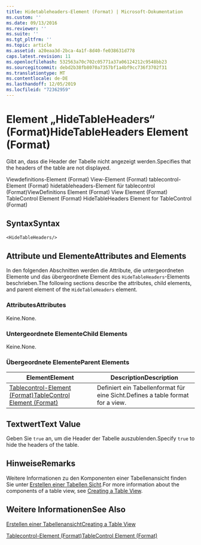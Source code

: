 ```yaml
---
title: Hidetableheaders-Element (Format) | Microsoft-Dokumentation
ms.custom: ''
ms.date: 09/13/2016
ms.reviewer: ''
ms.suite: ''
ms.tgt_pltfrm: ''
ms.topic: article
ms.assetid: a20eaa3d-2bca-4a1f-8d40-fe038631d778
caps.latest.revision: 11
ms.openlocfilehash: 532563a70c702c05771a37a06124212c9548bb23
ms.sourcegitcommit: debd2b38fb8070a7357bf1a4bf9cc736f3702f31
ms.translationtype: MT
ms.contentlocale: de-DE
ms.lasthandoff: 12/05/2019
ms.locfileid: "72362959"
---
```

# <a name="hidetableheaders-element-format"></a><span data-ttu-id="8887f-102">Element „HideTableHeaders“ (Format)</span><span class="sxs-lookup"><span data-stu-id="8887f-102">HideTableHeaders Element (Format)</span></span>

<span data-ttu-id="8887f-103">Gibt an, dass die Header der Tabelle nicht angezeigt werden.</span><span class="sxs-lookup"><span data-stu-id="8887f-103">Specifies that the headers of the table are not displayed.</span></span>

<span data-ttu-id="8887f-104">Viewdefinitions-Element (Format) View-Element (Format) tablecontrol-Element (Format) hidetableheaders-Element für tablecontrol (Format)</span><span class="sxs-lookup"><span data-stu-id="8887f-104">ViewDefinitions Element (Format) View Element (Format) TableControl Element (Format) HideTableHeaders Element for TableControl (Format)</span></span>

## <a name="syntax"></a><span data-ttu-id="8887f-105">Syntax</span><span class="sxs-lookup"><span data-stu-id="8887f-105">Syntax</span></span>

```vb
<HideTableHeaders/>
```

## <a name="attributes-and-elements"></a><span data-ttu-id="8887f-106">Attribute und Elemente</span><span class="sxs-lookup"><span data-stu-id="8887f-106">Attributes and Elements</span></span>

<span data-ttu-id="8887f-107">In den folgenden Abschnitten werden die Attribute, die untergeordneten Elemente und das übergeordnete Element des `HideTableHeaders`-Elements beschrieben.</span><span class="sxs-lookup"><span data-stu-id="8887f-107">The following sections describe the attributes, child elements, and parent element of the `HideTableHeaders` element.</span></span>

### <a name="attributes"></a><span data-ttu-id="8887f-108">Attributes</span><span class="sxs-lookup"><span data-stu-id="8887f-108">Attributes</span></span>

<span data-ttu-id="8887f-109">Keine.</span><span class="sxs-lookup"><span data-stu-id="8887f-109">None.</span></span>

### <a name="child-elements"></a><span data-ttu-id="8887f-110">Untergeordnete Elemente</span><span class="sxs-lookup"><span data-stu-id="8887f-110">Child Elements</span></span>

<span data-ttu-id="8887f-111">Keine.</span><span class="sxs-lookup"><span data-stu-id="8887f-111">None.</span></span>

### <a name="parent-elements"></a><span data-ttu-id="8887f-112">Übergeordnete Elemente</span><span class="sxs-lookup"><span data-stu-id="8887f-112">Parent Elements</span></span>

|<span data-ttu-id="8887f-113">Element</span><span class="sxs-lookup"><span data-stu-id="8887f-113">Element</span></span>|<span data-ttu-id="8887f-114">Description</span><span class="sxs-lookup"><span data-stu-id="8887f-114">Description</span></span>|
|-------------|-----------------|
|[<span data-ttu-id="8887f-115">Tablecontrol-Element (Format)</span><span class="sxs-lookup"><span data-stu-id="8887f-115">TableControl Element (Format)</span></span>](./tablecontrol-element-format.md)|<span data-ttu-id="8887f-116">Definiert ein Tabellenformat für eine Sicht.</span><span class="sxs-lookup"><span data-stu-id="8887f-116">Defines a table format for a view.</span></span>|

## <a name="text-value"></a><span data-ttu-id="8887f-117">Textwert</span><span class="sxs-lookup"><span data-stu-id="8887f-117">Text Value</span></span>

<span data-ttu-id="8887f-118">Geben Sie `true` an, um die Header der Tabelle auszublenden.</span><span class="sxs-lookup"><span data-stu-id="8887f-118">Specify `true` to hide the headers of the table.</span></span>

## <a name="remarks"></a><span data-ttu-id="8887f-119">Hinweise</span><span class="sxs-lookup"><span data-stu-id="8887f-119">Remarks</span></span>

<span data-ttu-id="8887f-120">Weitere Informationen zu den Komponenten einer Tabellenansicht finden Sie unter [Erstellen einer Tabellen Sicht](./creating-a-table-view.md).</span><span class="sxs-lookup"><span data-stu-id="8887f-120">For more information about the components of a table view, see [Creating a Table View](./creating-a-table-view.md).</span></span>

## <a name="see-also"></a><span data-ttu-id="8887f-121">Weitere Informationen</span><span class="sxs-lookup"><span data-stu-id="8887f-121">See Also</span></span>

[<span data-ttu-id="8887f-122">Erstellen einer Tabellenansicht</span><span class="sxs-lookup"><span data-stu-id="8887f-122">Creating a Table View</span></span>](./creating-a-table-view.md)

[<span data-ttu-id="8887f-123">Tablecontrol-Element (Format)</span><span class="sxs-lookup"><span data-stu-id="8887f-123">TableControl Element (Format)</span></span>](./tablecontrol-element-format.md)
